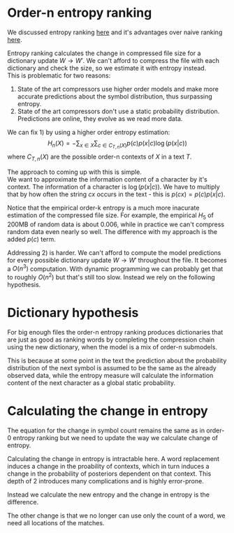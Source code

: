 # Order-n entropy ranking

We discussed entropy ranking [here](https://mitiko.github.io/BWDPerf/ranking) and it's advantages over naive ranking [here](https://mitiko.github.io/BWDPerf/ranking-comparison).

Entropy ranking calculates the change in compressed file size for a dictionary update $W \rightarrow W'$.
We can't afford to compress the file with each dictionary and check the size, so we estimate it with entropy instead.  
This is problematic for two reasons:

1) State of the art compressors use higher order models and make more accurate predictions about the symbol distribution, thus surpassing entropy.
2) State of the art compressors don't use a static probability distribution. Predictions are online, they evolve as we read more data.

We can fix 1) by using a higher order entropy estimation:
$$
H_n(X) = - \sum_{x \in X} \sum_{c \in C_{T,n}(X)} p(c)p(x|c) \log(p(x|c))
$$
where $C_{T, n}(X)$ are the possible order-n contexts of $X$ in a text $T$.

The approach to coming up with this is simple.  
We want to approximate the information content of a character by it's context.
The information of a character is $\log(p(x|c))$.
We have to multiply that by how often the string $cx$ occurs in the text - this is $p(cx)=p(c)p(x|c)$.

Notice that the empirical order-k entropy is a much more inacurate estimation of the compressed file size.
For example, the empirical $H_5$ of 200MB of random data is about $0.006$, while in practice we can't compress random data even nearly so well.
The difference with my approach is the added $p(c)$ term.

Addressing 2) is harder.
We can't afford to compute the model predictions for every possible dictionary update $W \rightarrow W'$ throughout the file.
It becomes a $O(n^3)$ computation.
With dynamic programming we can probably get that to roughly $O(n^2)$ but that's still too slow.
Instead we rely on the following hypothesis.

# Dictionary hypothesis

For big enough files the order-n entropy ranking produces dictionaries that are just as good as ranking words by completing the compression chain using the new dictionary, when the model is a mix of order-n submodels.

This is because at some point in the text the prediction about the probability distribution of the next symbol is assumed to be the same as the already observed data, while the entropy measure will calculate the information content of the  next character as a global static probability.

# Calculating the change in entropy

The equation for the change in symbol count remains the same as in order-0 entropy ranking but we need to update the way we calculate change of entropy.

Calculating the change in entropy is intractable here.
A word replacement induces a change in the proability of contexts, which in turn induces a change in the probability of posteriors dependent on that context.
This depth of 2 introduces many complications and is highly error-prone.

Instead we calculate the new entropy and the change in entropy is the difference.

The other change is that we no longer can use only the count of a word, we need all locations of the matches.